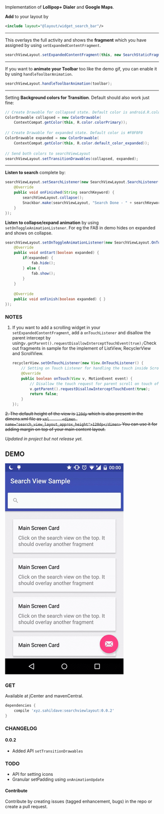 Implementation of **Lollipop+ Dialer** and **Google Maps**.

**Add** to your layout by

``` xml
<include layout="@layout/widget_search_bar"/>
```
---

This overlays the full activity and shows the **fragment** which you have assigned by using `setExpandedContentFragment`.

``` java
searchViewLayout.setExpandedContentFragment(this, new SearchStaticFragment());
```
---
If you want to **animate your Toolbar** too like the demo gif, you can enable it by using `handleToolbarAnimation`.

``` java
searchViewLayout.handleToolbarAnimation(toolbar);
```
---
Setting **Background colors for Transition**. Default should also work just fine:

``` java
// Create Drawable for collapsed state. Default color is android.R.color.transparent
ColorDrawable collapsed = new ColorDrawable(
    ContextCompat.getColor(this, R.color.colorPrimary));

// Create Drawable for expanded state. Default color is #F0F0F0
ColorDrawable expanded = new ColorDrawable(
    ContextCompat.getColor(this, R.color.default_color_expanded));

// Send both colors to searchViewLayout
searchViewLayout.setTransitionDrawables(collapsed, expanded);
```
---
**Listen to search** complete by:

``` java
searchViewLayout.setSearchListener(new SearchViewLayout.SearchListener() {
    @Override
    public void onFinished(String searchKeyword) {
        searchViewLayout.collapse();
        Snackbar.make(searchViewLayout, "Search Done - " + searchKeyword, Snackbar.LENGTH_LONG).show();
    }
});
```
    
**Listen to collapse/expand animation** by using `setOnToggleAnimationListener`. For eg the FAB in demo hides on expanded and shows on collapse.

``` java
searchViewLayout.setOnToggleAnimationListener(new SearchViewLayout.OnToggleAnimationListener() {
    @Override
    public void onStart(boolean expanded) {
        if(expanded) {
            fab.hide();
        } else {
            fab.show();
        }
    }

    @Override
    public void onFinish(boolean expanded) { }
});
```

### NOTES

1. If you want to add a scrolling widget in your `setExpandedContentFragment`, add a `onTouchListener` and disallow the parent intercept by using`v.getParent().requestDisallowInterceptTouchEvent(true);`Check out fragments in sample for the implement of ListView, RecyclerView and ScrollView.

    ``` java
    recyclerView.setOnTouchListener(new View.OnTouchListener() {
        // Setting on Touch Listener for handling the touch inside ScrollView
        @Override
        public boolean onTouch(View v, MotionEvent event) {
            // Disallow the touch request for parent scroll on touch of child view
            v.getParent().requestDisallowInterceptTouchEvent(true);
            return false;
        }
    });
    
    ```

~~2. The default height of the view is `120dp` which is also present in the dimens.xml file as
    ``` xml     
    <dimen name="search_view_layout_approx_height">120dp</dimen>
    ```
    You can use it for adding margin on top of your main content layout.~~
    
*Updated in project but not release yet.*

## DEMO

![Screenshot](/demo.gif?raw=true)

### GET

Available at jCenter and mavenCentral.

``` groovy
dependencies {
    compile 'xyz.sahildave:searchviewlayout:0.0.2'
}
```
    
### CHANGELOG

#### 0.0.2

* Added API `setTransitionDrawables`

### TODO

* API for setting icons
* Granular setPadding using `onAnimationUpdate`

#### Contribute

Contribute by creating issues (tagged enhancement, bugs) in the repo or create a pull request.
